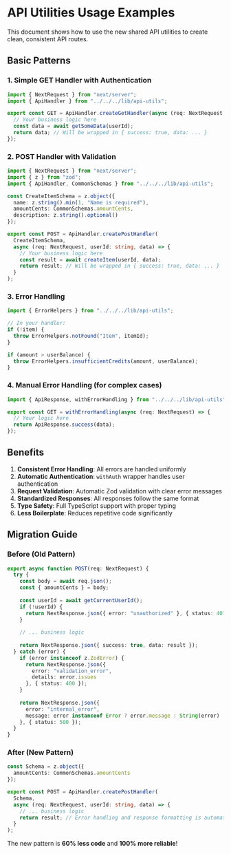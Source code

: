 # API Utilities Usage Examples

This document shows how to use the new shared API utilities to create clean, consistent API routes.

## Basic Patterns

### 1. Simple GET Handler with Authentication

```typescript
import { NextRequest } from "next/server";
import { ApiHandler } from "../../../lib/api-utils";

export const GET = ApiHandler.createGetHandler(async (req: NextRequest, userId: string) => {
  // Your business logic here
  const data = await getSomeData(userId);
  return data; // Will be wrapped in { success: true, data: ... }
});
```

### 2. POST Handler with Validation

```typescript
import { NextRequest } from "next/server";
import { z } from "zod";
import { ApiHandler, CommonSchemas } from "../../../lib/api-utils";

const CreateItemSchema = z.object({
  name: z.string().min(1, "Name is required"),
  amountCents: CommonSchemas.amountCents,
  description: z.string().optional()
});

export const POST = ApiHandler.createPostHandler(
  CreateItemSchema,
  async (req: NextRequest, userId: string, data) => {
    // Your business logic here
    const result = await createItem(userId, data);
    return result; // Will be wrapped in { success: true, data: ... }
  }
);
```

### 3. Error Handling

```typescript
import { ErrorHelpers } from "../../../lib/api-utils";

// In your handler:
if (!item) {
  throw ErrorHelpers.notFound("Item", itemId);
}

if (amount > userBalance) {
  throw ErrorHelpers.insufficientCredits(amount, userBalance);
}
```

### 4. Manual Error Handling (for complex cases)

```typescript
import { ApiResponse, withErrorHandling } from "../../../lib/api-utils";

export const GET = withErrorHandling(async (req: NextRequest) => {
  // Your logic here
  return ApiResponse.success(data);
});
```

## Benefits

1. **Consistent Error Handling**: All errors are handled uniformly
2. **Automatic Authentication**: `withAuth` wrapper handles user authentication
3. **Request Validation**: Automatic Zod validation with clear error messages
4. **Standardized Responses**: All responses follow the same format
5. **Type Safety**: Full TypeScript support with proper typing
6. **Less Boilerplate**: Reduces repetitive code significantly

## Migration Guide

### Before (Old Pattern)
```typescript
export async function POST(req: NextRequest) {
  try {
    const body = await req.json();
    const { amountCents } = body;
    
    const userId = await getCurrentUserId();
    if (!userId) {
      return NextResponse.json({ error: "unauthorized" }, { status: 401 });
    }
    
    // ... business logic
    
    return NextResponse.json({ success: true, data: result });
  } catch (error) {
    if (error instanceof z.ZodError) {
      return NextResponse.json({
        error: "validation_error",
        details: error.issues
      }, { status: 400 });
    }
    
    return NextResponse.json({
      error: "internal_error",
      message: error instanceof Error ? error.message : String(error)
    }, { status: 500 });
  }
}
```

### After (New Pattern)
```typescript
const Schema = z.object({
  amountCents: CommonSchemas.amountCents
});

export const POST = ApiHandler.createPostHandler(
  Schema,
  async (req: NextRequest, userId: string, data) => {
    // ... business logic
    return result; // Error handling and response formatting is automatic
  }
);
```

The new pattern is **60% less code** and **100% more reliable**!
